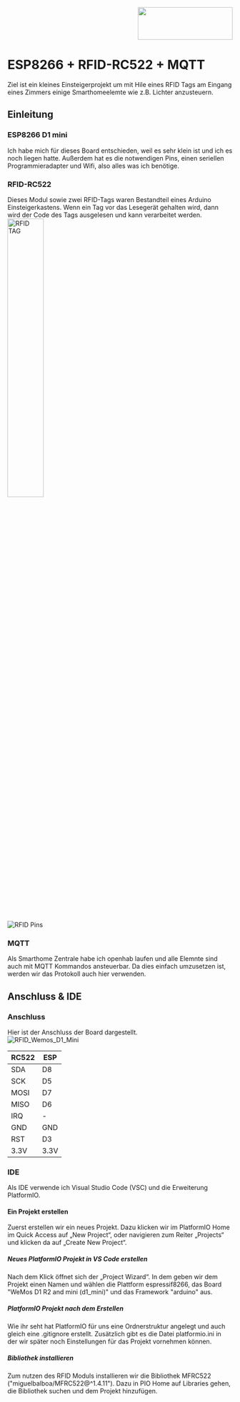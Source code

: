 <p align="right"><img src="https://github.com/Tigermatze/Alarmanlage/assets/45244783/a70fd7b6-153b-412b-a6fb-e56f49879feb" width="212" height="73"></p>
    
# ESP8266 + RFID-RC522 + MQTT
Ziel ist ein kleines Einsteigerprojekt um mit Hile eines RFID Tags am Eingang eines Zimmers einige Smarthomeelemte wie z.B. Lichter anzusteuern.

## Einleitung
### ESP8266 D1 mini
Ich habe mich für dieses Board entschieden, weil es sehr klein ist und ich es noch liegen hatte. Außerdem hat es die notwendigen Pins, einen seriellen Programmieradapter und Wifi, also alles was ich benötige.

### RFID-RC522
Dieses Modul sowie zwei RFID-Tags waren Bestandteil eines Arduino Einsteigerkastens.
Wenn ein Tag vor das Lesegerät gehalten wird, dann wird der Code des Tags ausgelesen und kann verarbeitet werden.
<img alt="RFID TAG" src="https://github.com/Tigermatze/ESP8266_RFID_MQTT/assets/45244783/e28cbd86-0240-4321-9d39-74f1495bb726" width="40%"/>

<img alt="RFID Pins" src="https://github.com/Tigermatze/ESP8266_RFID_MQTT/assets/45244783/3d77ac0f-b2cb-4c08-be4e-fba1fa5af0ef" />

### MQTT
Als Smarthome Zentrale habe ich openhab laufen und alle Elemnte sind auch mit MQTT Kommandos ansteuerbar. Da dies einfach umzusetzen ist, werden wir das Protokoll auch hier verwenden.

## Anschluss & IDE
### Anschluss
Hier ist der Anschluss der Board dargestellt.\
<img alt="RFID_Wemos_D1_Mini" src="https://github.com/Tigermatze/ESP8266_RFID_MQTT/assets/45244783/e3f1fe85-8f4e-4fd8-bb20-a9bbad68554c" />

|RC522 | ESP |
|-----------|-------|
| SDA | D8 |
| SCK | D5 |
| MOSI | D7 |
| MISO | D6 |
| IRQ | - |
| GND | GND |
| RST | D3 |
| 3.3V | 3.3V |

### IDE
Als IDE verwende ich Visual Studio Code (VSC) und die Erweiterung PlatformIO.

#### Ein Projekt erstellen
Zuerst erstellen wir ein neues Projekt. Dazu klicken wir im PlatformIO Home im Quick Access auf „New Project“, oder navigieren zum Reiter „Projects“ und klicken da auf „Create New Project“.

##### Neues PlatformIO Projekt in VS Code erstellen
Nach dem Klick öffnet sich der „Project Wizard“. In dem geben wir dem Projekt einen Namen und wählen die Plattform espressif8266, das Board "WeMos D1 R2 and mini (d1_mini)" und das Framework "arduino" aus.

##### PlatformIO Projekt nach dem Erstellen
Wie ihr seht hat PlatformIO für uns eine Ordnerstruktur angelegt und auch gleich eine .gitignore erstellt. Zusätzlich gibt es die Datei platformio.ini in der wir später noch Einstellungen für das Projekt vornehmen können.

##### Bibliothek installieren
Zum nutzen des RFID Moduls installieren wir die Bibliothek MFRC522 ("miguelbalboa/MFRC522@^1.4.11"). Dazu in PIO Home auf Libraries gehen, die Bibliothek suchen und dem Projekt hinzufügen.

